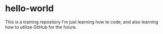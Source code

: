 # hello-world
This is a training repository
I'm just learning how to code, and also learning how to utilize GitHub for the future.
